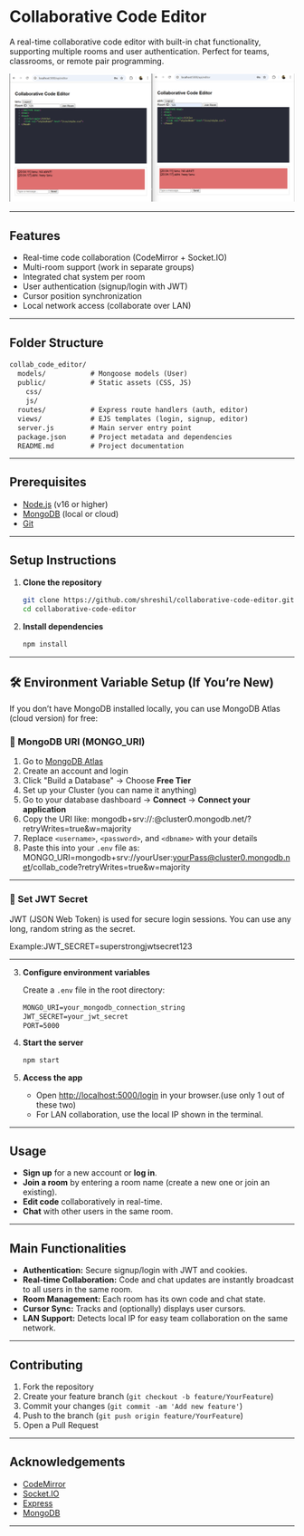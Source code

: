 # Collaborative Code Editor

A real-time collaborative code editor with built-in chat functionality, supporting multiple rooms and user authentication. Perfect for teams, classrooms, or remote pair programming.

![editor + chat](<Screenshot (107).png>)

---

## **Features**

-  Real-time code collaboration (CodeMirror + Socket.IO)
-  Multi-room support (work in separate groups)
-  Integrated chat system per room
-  User authentication (signup/login with JWT)
-  Cursor position synchronization
-  Local network access (collaborate over LAN)

---

## **Folder Structure**

```
collab_code_editor/
  models/           # Mongoose models (User)
  public/           # Static assets (CSS, JS)
    css/
    js/
  routes/           # Express route handlers (auth, editor)
  views/            # EJS templates (login, signup, editor)
  server.js         # Main server entry point
  package.json      # Project metadata and dependencies
  README.md         # Project documentation
```

---

## **Prerequisites**

- [Node.js](https://nodejs.org/) (v16 or higher)
- [MongoDB](https://www.mongodb.com/) (local or cloud)
- [Git](https://git-scm.com/)

---

## **Setup Instructions**

1. **Clone the repository**
   ```bash
   git clone https://github.com/shreshil/collaborative-code-editor.git
   cd collaborative-code-editor
   ```

2. **Install dependencies**
   ```bash
   npm install
   ```
---

## 🛠️ Environment Variable Setup (If You’re New)

 If you don’t have MongoDB installed locally, you can use MongoDB Atlas (cloud version) for free:

### 🔹 MongoDB URI (MONGO_URI)

1. Go to [MongoDB Atlas](https://www.mongodb.com/cloud/atlas)
2. Create an account and login
3. Click "Build a Database" → Choose **Free Tier**
4. Set up your Cluster (you can name it anything)
5. Go to your database dashboard → **Connect** → **Connect your application**
6. Copy the URI like:
mongodb+srv://<username>:<password>@cluster0.mongodb.net/<dbname>?retryWrites=true&w=majority
7. Replace `<username>`, `<password>`, and `<dbname>` with your details
8. Paste this into your `.env` file as: MONGO_URI=mongodb+srv://yourUser:yourPass@cluster0.mongodb.net/collab_code?retryWrites=true&w=majority

---

### 🔹  Set JWT Secret

JWT (JSON Web Token) is used for secure login sessions. You can use any long, random string as the secret.

Example:JWT_SECRET=superstrongjwtsecret123

---

3. **Configure environment variables**

   Create a `.env` file in the root directory:
   ```
   MONGO_URI=your_mongodb_connection_string
   JWT_SECRET=your_jwt_secret
   PORT=5000
   ```

4. **Start the server**
   ```bash
   npm start
   ```

5. **Access the app**

   - Open [http://localhost:5000/login](http://localhost:5000/login) in your browser.(use only 1 out of these two)
   - For LAN collaboration, use the local IP shown in the terminal.

---

## **Usage**

- **Sign up** for a new account or **log in**.
- **Join a room** by entering a room name (create a new one or join an existing).
- **Edit code** collaboratively in real-time.
- **Chat** with other users in the same room.

---

## **Main Functionalities**

- **Authentication:** Secure signup/login with JWT and cookies.
- **Real-time Collaboration:** Code and chat updates are instantly broadcast to all users in the same room.
- **Room Management:** Each room has its own code and chat state.
- **Cursor Sync:** Tracks and (optionally) displays user cursors.
- **LAN Support:** Detects local IP for easy team collaboration on the same network.

---

## **Contributing**

1. Fork the repository
2. Create your feature branch (`git checkout -b feature/YourFeature`)
3. Commit your changes (`git commit -am 'Add new feature'`)
4. Push to the branch (`git push origin feature/YourFeature`)
5. Open a Pull Request

---

## **Acknowledgements**

- [CodeMirror](https://codemirror.net/)
- [Socket.IO](https://socket.io/)
- [Express](https://expressjs.com/)
- [MongoDB](https://www.mongodb.com/)

---





